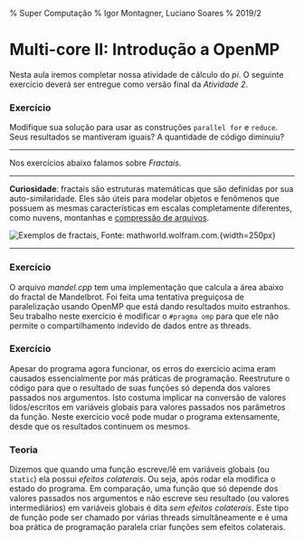 % Super Computação
% Igor Montagner, Luciano Soares
% 2019/2

# Multi-core II: Introdução a OpenMP

Nesta aula iremos completar nossa atividade de cálculo do *pi*. O seguinte exercício deverá ser entregue como versão final da *Atividade 2*. 

### Exercício

Modifique sua solução para usar as construções `parallel for` e `reduce`. Seus resultados se mantiveram iguais? A quantidade de código diminuiu?

-------------

Nos exercícios abaixo falamos sobre *Fractais*. 

----

**Curiosidade**: fractais são estruturas matemáticas que são definidas por sua auto-similaridade. Eles são úteis para modelar objetos e fenômenos que possuem as mesmas características em escalas completamente diferentes, como nuvens, montanhas e [compressão de arquivos](https://en.wikipedia.org/wiki/Fractal_compression). 

![Exemplos de fractais, Fonte: mathworld.wolfram.com.](http://mathworld.wolfram.com/images/eps-gif/Fractal1_1000.gif){width=250px}

----

### Exercício

O arquivo *mandel.cpp* tem uma implementação que calcula a área abaixo do fractal de Mandelbrot. Foi feita uma tentativa preguiçosa de paralelização usando OpenMP que está dando resultados muito estranhos. Seu trabalho neste exercício é modificar o `#pragma omp` para que ele não permite o compartilhamento indevido de dados entre as threads. 

### Exercício

Apesar do programa agora funcionar, os erros do exercício acima eram causados essencialmente por más práticas de programação. Reestruture o código para que o resultado de suas funções só dependa dos valores passados nos argumentos. Isto costuma implicar na conversão de valores lidos/escritos em variáveis globais para valores passados nos parâmetros da função. Neste exercício você pode mudar o programa extensamente, desde que os resultados continuem os mesmos. 


### Teoria

Dizemos que quando uma função escreve/lê em variáveis globais (ou `static`) ela possui *efeitos colaterais*. Ou seja, após rodar ela modifica o estado do programa. Em comparação, uma função que só depende dos valores passados nos argumentos e não escreve seu resultado (ou valores intermediários) em variáveis globais é dita *sem efeitos colaterais*. Este tipo de função pode ser chamado por várias threads simultâneamente e é uma boa prática de programação paralela criar funções sem efeitos colaterais. 
